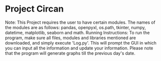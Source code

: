 # Project Circan
Note: This Project requires the user to have certain modules. The names of the modules are as follows: pandas, openpyxl, os.path, tkinter, numpy, datetime, matplotlib, seaborn and math.
Running Instructions: To run the program, make sure all files, modules and libraries mentioned are downloaded, and simply execute 'Log.py'. This will prompt the GUI in which you can input all the information and update your information. Please note that the program will generate graphs till the previous day's date.

